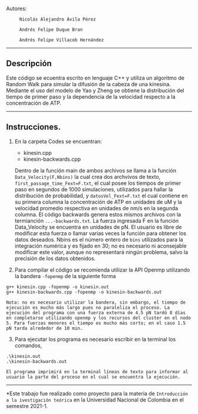 
Autores: 

         Nicolás Alejandro Ávila Pérez

         Andrés Felipe Duque Bran

         Andrés Felipe Villacob Hernández

***

## Descripción
Este código se ecuentra escrito en lenguaje C++ y utiliza un algoritmo de Random Walk para simular la difusión de la cabeza de una kinesina. Mediante el uso del modelo de Yao y Zheng se obtiene la distribución del tiempo de primer paso y la dependencia de la velocidad respecto a la concentración de ATP.

***
## Instrucciones.
  1. En la carpeta Codes se encuentran:
  
      * kinesin.cpp
      * kinesin-backwards.cpp

      Dentro de la función main de ambos archivos se llama a la función ``Data_Velocity(F,Nbins)`` la cual crea dos archvivos de texto, ``first_passage_time_Fext=F.txt``, el cual posee los tiempos de primer paso en segundos de 1000 simulaciones, utilizados para hallar la distribución de probabilidad, y ``datosVel_Fext=F.txt`` el cual contiene en su primera columna la concentración de ATP en unidades de uM y la velocidad promedio respectiva en unidades de nm/s en la segunda columna. El código backwards genera estos mismos archivos con la termianción ``...-backwards.txt``. La fuerza ingresada F en la función Data_Velocity se encuentra en unidades de pN. El usuario es libre de modificar esta fuerza o llamar varias veces la función para obtener los datos deseados. Nbins es el número entero de ``bins`` utilizados para la integración numérica y es fijado en 30; no es necesario ni aconsejable modificar este valor, aunque no representará ningún problema, salvo la precisión de los datos obtenidos. 
  
  2. Para compilar el código se recomienda utilizar la API Openmp utilizando la bandera  ``-fopenmp`` de la siguiente forma 

    g++ kinesin.cpp -fopenmp -o kinesin.out
    g++ kinesin-backwards.cpp -fopenmp -o kinesin-backwards.out

    Nota: no es necesario utilizar la bandera, sin embargo, el tiempo de ejecución es mucho más largo pues no paraleliza el proceso. La ejecución del programa con una fuerza externa de 4.5 pN tardó 8 días en completarse utilizando openmp y los recursos del cluster en el nodo 5. Para fuerzas menores el tiempo es mucho más corto; en el caso 1.5 pN tarda alrededor de 10 min.
      
  
  3. Para ejecutar los programa es necesario escribir en la terminal los comandos,

    .\kinesin.out
    .\kinesin-backwards.out
  
    El programa imprimirá en la terminal líneas de texto para informar al usuario la parte del proceso en el cual se encuentra la ejecución.
 
  
*** 

*Este trabajo fue realizado como proyecto para la materia de ``Introducción a la ivestigación teórica`` en la Universidad Nacional 
de Colombia en el semestre 2021-1. 
